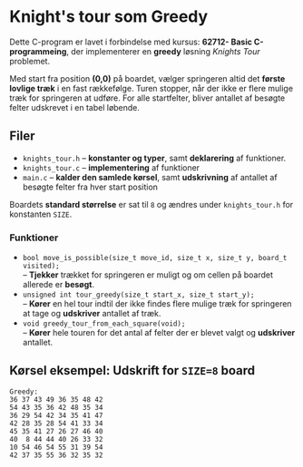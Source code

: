 # Knight's tour som Greedy

Dette C-program er lavet i forbindelse med kursus: **62712- Basic C-programmeing**, der implementerer en **greedy** løsning *Knights Tour* problemet. 

Med start fra position **(0,0)** på boardet, vælger springeren altid det **første lovlige træk** i en fast rækkefølge. Turen stopper, når der ikke er flere mulige træk for springeren at udføre.
For alle startfelter, bliver antallet af besøgte felter udskrevet i en tabel løbende.

## Filer
- `knights_tour.h` – **konstanter og typer**, samt **deklarering** af funktioner.
- `knights_tour.c` – **implementering** af funktioner
- `main.c` – **kalder den samlede kørsel**, samt **udskrivning** af antallet af besøgte felter fra hver start position

Boardets **standard størrelse** er sat til `8` og ændres under `knights_tour.h` for konstanten `SIZE`.

### Funktioner
- `bool move_is_possible(size_t move_id, size_t x, size_t y, board_t visited);`  
  – **Tjekker** trækket for springeren er muligt og om cellen på boardet allerede er **besøgt**.
- `unsigned int tour_greedy(size_t start_x, size_t start_y);`  
  – **Kører** en hel tour indtil der ikke findes flere mulige træk for springeren at tage og **udskriver** antallet af træk.
- `void greedy_tour_from_each_square(void);`  
  – **Kører** hele touren for det antal af felter der er blevet valgt og **udskriver** antallet.


## Kørsel eksempel: Udskrift for `SIZE=8` board

```
Greedy:
36 37 43 49 36 35 48 42
54 43 35 36 42 48 35 34
36 29 54 42 34 35 41 47
42 28 35 28 54 41 33 34
45 35 41 27 26 27 46 40
40  8 44 44 40 26 33 32
10 54 46 54 55 31 39 54
42 37 35 55 36 32 35 32
```
